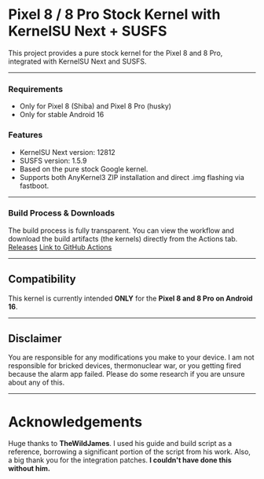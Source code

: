 # Pixel 8 / 8 Pro Stock Kernel with KernelSU Next + SUSFS

This project provides a pure stock kernel for the Pixel 8 and 8 Pro, integrated with KernelSU Next and SUSFS.

---
### Requirements
- Only for Pixel 8 (Shiba) and Pixel 8 Pro (husky)
- Only for stable Android 16
### Features
- KernelSU Next version: 12812
- SUSFS version: 1.5.9
- Based on the pure stock Google kernel.
- Supports both AnyKernel3 ZIP installation and direct .img flashing via fastboot.
---
### Build Process & Downloads

The build process is fully transparent. You can view the workflow and download the build artifacts (the kernels) directly from the Actions tab.
[Releases](https://github.com/etherealNest/Pixel-Kernel-with-KernelSU-Next-and-SUSFS/releases)
[Link to GitHub Actions](https://github.com/etherealNest/Pixel-Kernel-with-KernelSU-Next-and-SUSFS/actions)

---
## Compatibility
This kernel is currently intended **ONLY** for the **Pixel 8 and 8 Pro on Android 16**.

---
## Disclaimer
You are responsible for any modifications you make to your device. I am not responsible for bricked devices, thermonuclear war, or you getting fired because the alarm app failed. Please do some research if you are unsure about any of this.

---
# Acknowledgements
Huge thanks to **TheWildJames**. I used his guide and build script as a reference, borrowing a significant portion of the script from his work. Also, a big thank you for the integration patches. **I couldn't have done this without him.**
